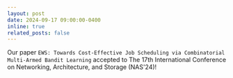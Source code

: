 ```yaml
---
layout: post
date: 2024-09-17 09:00:00-0400
inline: true
related_posts: false
---
```


Our paper `EWS: Towards Cost-Effective Job Scheduling via Combinatorial Multi-Armed Bandit Learning` accepted to The 17th International Conference on Networking, Architecture, and Storage (NAS'24)!